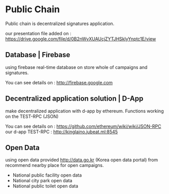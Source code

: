 # Public Chain	

Public chain is decentralized signatures application.

our presentation file added on : https://drive.google.com/file/d/0B2nWvXUAUcjZYTJHSklyYnptc1E/view

## Database | Firebase

using firebase real-time database on store whole of campaigns and signatures. 

You can see details on : http://firebase.google.com

## Decentralized application solution | D-App

make decentralized application with d-app by ethereum. Functions working on the TEST-RPC (JSON)

You can see details on : https://github.com/ethereum/wiki/wiki/JSON-RPC
our d-app TEST-RPC : http://kinglaino.jubeat.ml:8545

## Open Data

using open data provided http://data.go.kr (Korea open data portal)  from recommend nearby place for open campaigns. 

- National public facility open data
- National city park open data
- National public toilet open data
